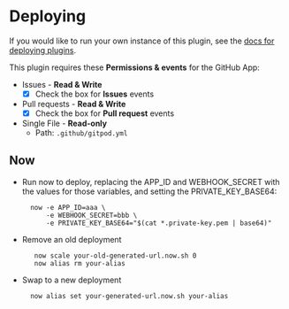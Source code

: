 # Deploying

If you would like to run your own instance of this plugin, see the [docs for deploying plugins](https://github.com/probot/probot/blob/master/docs/deployment.md).

This plugin requires these **Permissions & events** for the GitHub App:

- Issues - **Read & Write**
  - [x] Check the box for **Issues** events
- Pull requests - **Read & Write**
  - [x] Check the box for **Pull request** events
- Single File - **Read-only**
  - Path: `.github/gitpod.yml`

## Now

- Run now to deploy, replacing the APP_ID and WEBHOOK_SECRET with the values for those variables, and setting the PRIVATE_KEY_BASE64:

        now -e APP_ID=aaa \
            -e WEBHOOK_SECRET=bbb \
            -e PRIVATE_KEY_BASE64="$(cat *.private-key.pem | base64)"

- Remove an old deployment

         now scale your-old-generated-url.now.sh 0
         now alias rm your-alias

- Swap to a new deployment

        now alias set your-generated-url.now.sh your-alias
